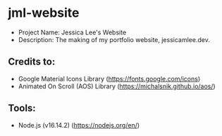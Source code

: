 # jml-website
- Project Name: Jessica Lee's Website
- Description: The making of my portfolio website, jessicamlee.dev.

## Credits to: 
- Google Material Icons Library (https://fonts.google.com/icons)
- Animated On Scroll (AOS) Library (https://michalsnik.github.io/aos/)

## Tools:
- Node.js (v16.14.2) (https://nodejs.org/en/)